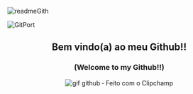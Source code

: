 <di align="center">![readmeGith](https://github.com/LuizFabiodoCarmo/LuizFabiodoCarmo/assets/104438927/a3886b90-5795-4779-95ed-bddd7e65a18b)
</div>

<di align="center">![GitPort](https://github.com/LuizFabiodoCarmo/Portifolio-Luiz-Fabio/assets/104438927/307cd74a-075b-48c0-a36b-5f1909bdc118)
</div>


<!--<h1 > Hello, I'm Luiz Fabio. </h1>-->

<h2 align="center" color="green">Bem vindo(a) ao meu Github!!</h2>
<h3 align="center" color="green">(Welcome to my Github!!)</h3>


<div align="center" border_color="#53A041">
<!--  <img align="center" alt="Baby Oda" height="150" style="border-radius:50 boder="#53A041"; "> -->

 
![gif github ‐ Feito com o Clipchamp](https://github.com/LuizFabiodoCarmo/LuizFabiodoCarmo/assets/104438927/37357274-dbac-4514-8027-4d06b78245ef)
 
</div> 

